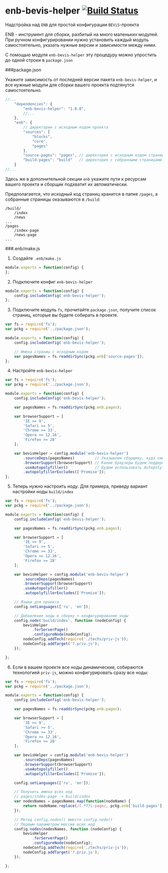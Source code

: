 enb-bevis-helper [![Build Status](https://travis-ci.org/enb-make/enb-bevis-helper.png?branch=master)](https://travis-ci.org/enb-make/enb-bevis-helper)
==========

Надстройка над `ENB` для простой конфигурации `BEViS`-проекта

ENB - инструмент для сборки, разбитый на много маленьких модулей. При ручном конфигурировании  нужно установить каждый модуль самостоятельно,
указать нужные версии и зависимости между ними.

С помощью модуля `enb-bevis-helper` эту процедуру можно упростить до одной строки в `package.json`

###package.json

Укажите зависимость от последней версии пакета `enb-bevis-helper`, и все нужные модули для сборки вашего проекта подтянутся самостоятельно.

```javascript
//...
    "dependencies": {
        "enb-bevis-helper": "1.0.0",
        //...
    },
    "enb": {
        // директории с исходным кодом проекта
        "sources": [
            "blocks",
            "core",
            "pages"
        ],
        "source-pages": "pages", // директория с исходным кодом страниц
        "build-pages": "build"   // директория с собранными страницами
    }
//...
```
Здесь же в дополнительной секции `enb` укажите пути к ресурсам вашего проекта и сборщик подхватит их автоматически.

Предполагается, что исходный код страниц хранится в папке `/pages`, а собранные страницы оказываются в `/build`:
```
/build/
    /index
    /news
...
/pages
    /index-page
    /news-page
...
```


###.enb/make.js

1. Создайте `.enb/make.js`
```javascript
module.exports = function(config) {
};
```
2. Подключите конфиг `enb-bevis-helper`
```javascript
module.exports = function(config) {
    config.includeConfig('enb-bevis-helper');
};
```
3. Подключите модуль `fs`, прочитайте `package.json`, получите список страниц, которые вы будете собирать в проекте.
```javascript
var fs = require('fs');
var pckg = require('../package.json');

module.exports = function(config) {
    config.includeConfig('enb-bevis-helper');

    // Имена страниц с исходным кодом
    var pagesNames = fs.readdirSync(pckg.enb['source-pages']);
};
```
4. Настройте `enb-bevis-helper`
```javascript
var fs = require('fs');
var pckg = require('../package.json');

module.exports = function(config) {
    config.includeConfig('enb-bevis-helper');

    var pagesNames = fs.readdirSync(pckg.enb.pages);

    var browserSupport = [
        'IE >= 9',
        'Safari >= 5',
        'Chrome >= 33',
        'Opera >= 12.16',
        'Firefox >= 28'
    ];

    var bevisHelper = config.module('enb-bevis-helper')
        .sourceDeps(pagesNames)         // Указываем сборщику, куда смотреть, чтобы узнать из каких блоков собирать страницы
        .browserSupport(browserSupport) // Какие браузеры будем поддерживать в проекте
        .useAutopolyfiller()            // Будем использовать Autopolyfiller.js
        .autopolyfillerExcludes(['Promise']);
};
```
5. Теперь нужно настроить ноду. Для примера, приведу вариант настройки ноды `build/index`
```javascript
var fs = require('fs');
var pckg = require('../package.json');

module.exports = function(config) {
    config.includeConfig('enb-bevis-helper');

    var pagesNames = fs.readdirSync(pckg.enb.pages);

    var browserSupport = [
        'IE >= 9',
        'Safari >= 5',
        'Chrome >= 33',
        'Opera >= 12.16',
        'Firefox >= 28'
    ];

    var bevisHelper = config.module('enb-bevis-helper')
        .sourceDeps(pagesNames)
        .browserSupport(browserSupport)
        .useAutopolyfiller()
        .autopolyfillerExcludes(['Promise']);

    // Языки для проекта
    config.setLanguages(['ru', 'en']);

    // Добавление ноды в сборку + конфигурирование ноды
    config.node('build/index', function (nodeConfig) {
        bevisHelper
            .forServerPage()
            .configureNode(nodeConfig);
        nodeConfig.addTech(require('./techs/priv-js'));
        nodeConfig.addTarget('?.priv.js');
    });

};
```
6. Если в вашем проекте все ноды динамические, собираются технологией `priv-js`, можно конфигурировать сразу все ноды:
```javascript
var fs = require('fs');
var pckg = require('../package.json');

module.exports = function(config) {
    config.includeConfig('enb-bevis-helper');

    var pagesNames = fs.readdirSync(pckg.enb.pages);

    var browserSupport = [
        'IE >= 9',
        'Safari >= 5',
        'Chrome >= 33',
        'Opera >= 12.16',
        'Firefox >= 28'
    ];

    var bevisHelper = config.module('enb-bevis-helper')
        .sourceDeps(pagesNames)
        .browserSupport(browserSupport)
        .useAutopolyfiller()
        .autopolyfillerExcludes(['Promise']);

    config.setLanguages(['ru', 'en']);

    // Получить имена всех нод
    // pages/index-page -> build/index
    var nodesNames = pagesNames.map(function(nodeName) {
        return nodeName.replace(/(.*?)\-page/, pckg.enb['build-pages'] + '/$1');
    });

    // Метод config.nodes() вместо config.node()
    // Первым параметром массив всех нод
    config.nodes(nodesNames, function (nodeConfig) {
        bevisHelper
            .forServerPage()
            .configureNode(nodeConfig);
        nodeConfig.addTech(require('./techs/priv-js'));
        nodeConfig.addTarget('?.priv.js');
    });

};
```
